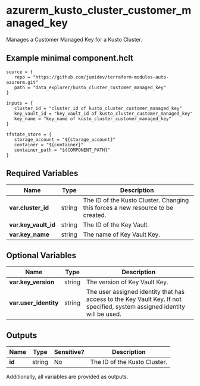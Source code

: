 # azurerm_kusto_cluster_customer_managed_key

Manages a Customer Managed Key for a Kusto Cluster.

## Example minimal component.hclt

```hcl
source = {
   repo = "https://github.com/jumidev/terraform-modules-auto-azurerm.git" 
   path = "data_explorer/kusto_cluster_customer_managed_key" 
}

inputs = {
   cluster_id = "cluster_id of kusto_cluster_customer_managed_key" 
   key_vault_id = "key_vault_id of kusto_cluster_customer_managed_key" 
   key_name = "key_name of kusto_cluster_customer_managed_key" 
}

tfstate_store = {
   storage_account = "${storage_account}" 
   container = "${container}" 
   container_path = "${COMPONENT_PATH}" 
}

```

## Required Variables

| Name | Type |  Description |
| ---- | --------- |  ----------- |
| **var.cluster_id** | string |  The ID of the Kusto Cluster. Changing this forces a new resource to be created. | 
| **var.key_vault_id** | string |  The ID of the Key Vault. | 
| **var.key_name** | string |  The name of Key Vault Key. | 

## Optional Variables

| Name | Type |  Description |
| ---- | --------- |  ----------- |
| **var.key_version** | string |  The version of Key Vault Key. | 
| **var.user_identity** | string |  The user assigned identity that has access to the Key Vault Key. If not specified, system assigned identity will be used. | 



## Outputs

| Name | Type | Sensitive? | Description |
| ---- | ---- | --------- | --------- |
| **id** | string | No  | The ID of the Kusto Cluster. | 

Additionally, all variables are provided as outputs.
